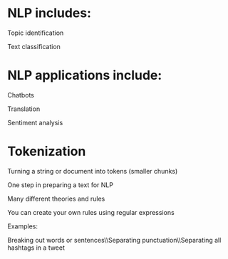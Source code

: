 # NLP includes:
  Topic identification
  
  Text classification

# NLP applications include:
  Chatbots
  
  Translation
  
  Sentiment analysis
  
# Tokenization
  Turning a string or document into tokens (smaller chunks)
  
  One step in preparing a text for NLP
  
  Many different theories and rules
  
  You can create your own rules using regular expressions
  
  Examples:
  
  Breaking out words or sentences\\\Separating punctuation\\\Separating all hashtags in a tweet

